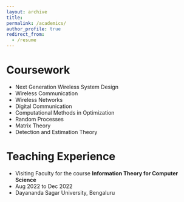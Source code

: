 ```yaml
---
layout: archive
title: 
permalink: /academics/
author_profile: true
redirect_from:
  - /resume
---
```


<!-- {% include base_path %} -->

Coursework
======
* Next Generation Wireless System Design
* Wireless Communication
* Wireless Networks
* Digital Communication
* Computational Methods in Optimization
* Random Processes
* Matrix Theory
* Detection and Estimation Theory



Teaching Experience
======
* Visiting Faculty for the course **Information Theory for Computer Science**
* Aug 2022 to Dec 2022
* Dayananda Sagar University, Bengaluru  


